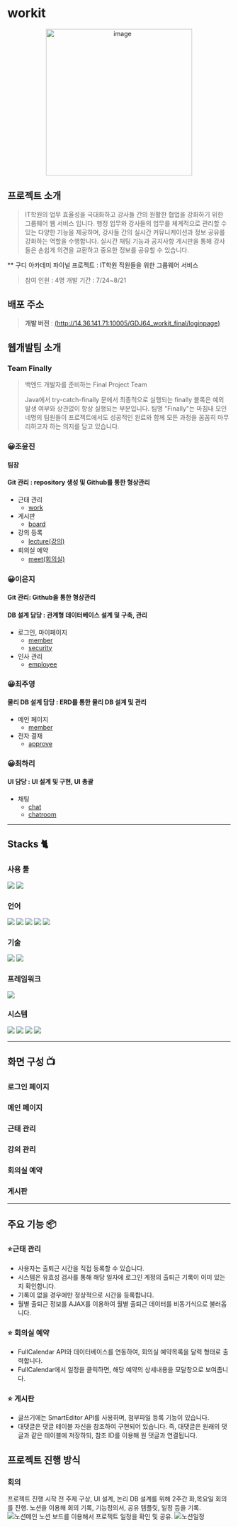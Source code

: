 
# workit

<div align="center">
<img width="330" alt="image" src="https://github.com/songzzak/GDJ64_Finally_final/issues/18#issue-1890327443">
</div>

## 프로젝트 소개

> IT학원의 업무 효율성을 극대화하고 강사들 간의 원활한 협업을 강화하기 위한 그룹웨어 웹 서비스 입니다.
> 행정 업무와 강사들의 업무를 체계적으로 관리할 수 있는 다양한 기능을 제공하며, 강사들 간의 실시간 커뮤니케이션과 정보 공유를 강화하는 역할을 수행합니다.
> 실시간 채팅 기능과 공지사항 게시판을 통해 강사들은 손쉽게 의견을 교환하고 중요한 정보를 공유할 수 있습니다.

** 구디 아카데미 파이널 프로젝트 : IT학원 직원들을 위한 그룹웨어 서비스
> 참여 인원 : 4명
> 개발 기간 : 7/24~8/21

## 배포 주소
> **개발 버전** : [(http://14.36.141.71:10005/GDJ64_workit_final/loginpage)](http://14.36.141.71:10005/GDJ64_workit_final/loginpage) <br>

## 웹개발팀 소개
### Team Finally
> 백엔드 개발자를 준비하는 Final Project Team
> 
> Java에서 try-catch-finally 문에서 최종적으로 실행되는 finally 블록은 예외 발생 여부와 상관없이 항상 실행되는 부분입니다.
> 팀명 "Finally"는 마침내 모인 네명의 팀원들이 프로젝트에서도 성공적인 완료와 함께 모든 과정을 꼼꼼히 마무리하고자 하는 의지를 담고 있습니다.

### 😀조윤진
#### 팀장
#### Git 관리 : repository 생성 및 Github를 통한 형상관리
* 근태 관리
  * [work](https://github.com/songzzak/GDJ64_Finally_final/tree/master/GDJ64-workit-final/src/main/java/com/workit/work)
* 게시판
  * [board](https://github.com/songzzak/GDJ64_Finally_final/tree/master/GDJ64-workit-final/src/main/java/com/workit/board)
* 강의 등록
  * [lecture(강의)](https://github.com/songzzak/GDJ64_Finally_final/tree/master/GDJ64-workit-final/src/main/java/com/workit/lecture)
* 회의실 예약
  * [meet(회의실)](https://github.com/songzzak/GDJ64_Finally_final/tree/master/GDJ64-workit-final/src/main/java/com/workit/meet)

### 😀이은지
#### Git 관리: Github을 통한 형상관리
#### DB 설계 담당 : 관계형 데이터베이스 설계 및 구축, 관리
* 로그인, 마이페이지
  * [member](https://github.com/songzzak/GDJ64_Finally_final/tree/master/GDJ64-workit-final/src/main/java/com/workit/member)
  * [security](https://github.com/songzzak/GDJ64_Finally_final/tree/master/GDJ64-workit-final/src/main/java/com/workit/config)
* 인사 관리
  * [employee](https://github.com/songzzak/GDJ64_Finally_final/tree/master/GDJ64-workit-final/src/main/java/com/workit/employee)
    
### 😀최주영
#### 물리 DB 설계 담당 : ERD를 통한 물리 DB 설계 및 관리
* 메인 페이지
  * [member](https://github.com/songzzak/GDJ64_Finally_final/tree/master/GDJ64-workit-final/src/main/java/com/workit/member)
* 전자 결재
  * [approve](https://github.com/songzzak/GDJ64_Finally_final/tree/master/GDJ64-workit-final/src/main/java/com/workit/approve)
    
### 😀최하리
#### UI 담당 : UI 설계 및 구현, UI 총괄
* 채팅
  * [chat](https://github.com/songzzak/GDJ64_Finally_final/tree/master/GDJ64-workit-final/src/main/java/com/workit/chat)
  * [chatroom](https://github.com/songzzak/GDJ64_Finally_final/tree/master/GDJ64-workit-final/src/main/java/com/workit/chatroom)


---

## Stacks 🐈

### 사용 툴
<img src="https://img.shields.io/badge/oracle-F80000?style=for-the-badge&logo=oracle&logoColor=white"> 
<img src="https://img.shields.io/badge/apache tomcat-F8DC75?style=for-the-badge&logo=apachetomcat&logoColor=white">
<br>

### 언어
<img src="https://img.shields.io/badge/java-007396?style=for-the-badge&logo=java&logoColor=white">
<img src="https://img.shields.io/badge/html5-E34F26?style=for-the-badge&logo=html5&logoColor=white"> 
<img src="https://img.shields.io/badge/css-1572B6?style=for-the-badge&logo=css3&logoColor=white"> 
<img src="https://img.shields.io/badge/javascript-F7DF1E?style=for-the-badge&logo=javascript&logoColor=black"> 
<img src="https://img.shields.io/badge/jquery-0769AD?style=for-the-badge&logo=jquery&logoColor=white">
<br>

### 기술
<img src="https://img.shields.io/badge/json-000000?style=for-the-badge&logo=json&logoColor=white">
<img src="https://img.shields.io/badge/apachemaven-C71A36?style=for-the-badge&logo=apachemaven&logoColor=white">
<br>

### 프레임워크
<img src="https://img.shields.io/badge/spring-6DB33F?style=for-the-badge&logo=spring&logoColor=white">
<br>

### 시스템
<img src="https://img.shields.io/badge/github-181717?style=for-the-badge&logo=github&logoColor=white">
<img src="https://img.shields.io/badge/git-F05032?style=for-the-badge&logo=git&logoColor=white">
<img src="https://img.shields.io/badge/figma-F24E1E?style=for-the-badge&logo=figma&logoColor=white">
<img src="https://img.shields.io/badge/notion-000000?style=for-the-badge&logo=notion&logoColor=white">
<br>

---

## 화면 구성 📺

### 로그인 페이지

### 메인 페이지

### 근태 관리

### 강의 관리

### 회의실 예약

### 게시판

---

## 주요 기능 📦

### ⭐️근태 관리
- 사용자는 출퇴근 시간을 직접 등록할 수 있습니다.
- 시스템은 유효성 검사를 통해 해당 일자에 로그인 계정의 출퇴근 기록이 이미 있는지 확인합니다.
- 기록이 없을 경우에만 정상적으로 시간을 등록합니다.
- 월별 출퇴근 정보를 AJAX를 이용하여 월별 출퇴근 데이터를 비동기식으로 불러옵니다.

### ⭐️ 회의실 예약
- FullCalendar API와 데이터베이스를 연동하여, 회의실 예약목록을 달력 형태로 출력합니다.
- FullCalendar에서 일정을 클릭하면, 해당 예약의 상세내용을 모달창으로 보여줍니다.

### ⭐️ 게시판
- 글쓰기에는 SmartEditor API를 사용하며, 첨부파일 등록 기능이 있습니다.
- 대댓글은 댓글 테이블 자신을 참조하여 구현되어 있습니다. 즉, 대댓글은 원래의 댓글과 같은 테이블에 저장하되, 참조 ID를 이용해 원 댓글과 연결됩니다.


## 프로젝트 진행 방식
### 회의
프로젝트 진행 시작 전 주제 구상, UI 설계, 논리 DB 설계를 위해 2주간 화,목요일 회의를 진행.
노션을 이용해 회의 기록, 기능정의서, 공유 템플릿, 일정 등을 기록.
![노션메인](https://github.com/leebib1/FilnalProject_workit/assets/128957257/a9569060-ba68-47e3-9eb2-fd3d42403120)
노션 보드를 이용해서 프로젝트 일정을 확인 및 공유.
![노션일정](https://github.com/leebib1/FilnalProject_workit/assets/128957257/c4358985-079a-4d5a-bed1-3da45db0b53d)

